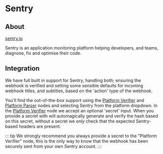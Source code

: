 # Sentry

## About
[sentry.io](https://sentry.io)

Sentry is an application monitoring platform helping developers,
and teams, diagnose, fix and optimise their code.

## Integration

We have full built in support for Sentry, handling both; ensuring
the webhook is verified and setting some sensible defaults for
incoming webhook titles, and subtitles, based on the 'action' type
of the webhook.

You'll find the out-of-the-box support using the [Platform Verifier](/workflows/platform-verifier)
and [Platform Parser](/workflows/platform-parser) nodes and selecting Sentry from the platform
dropdown. In the [Platform Verifier](/workflows/platform-verifier) node we accept an optional 'secret'
input. When you provide a secret with will automagically generate and
verify the hash based on this secret, without a secret we _only_ check
that the expected Sentry-based headers are present.

::: tip
We strongly recommend you always provide a secret to the "Platform Verifier"
node, this is the only way to know that the webhook has been securely
sent from your own Sentry account.
:::